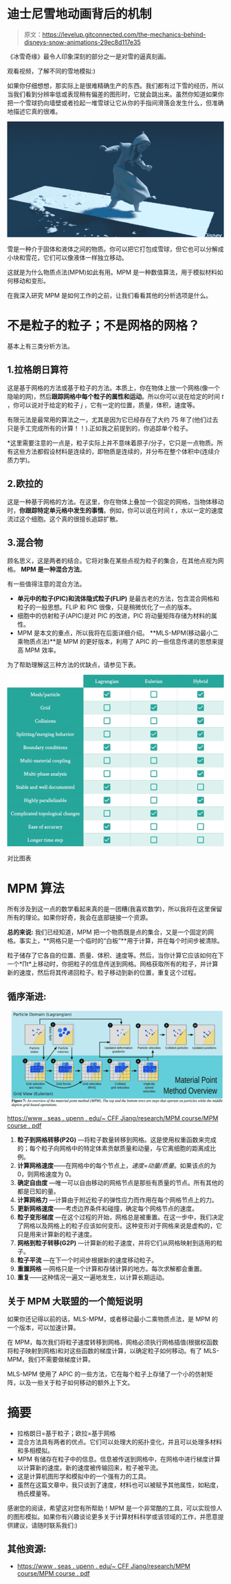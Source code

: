 # 迪士尼雪地动画背后的机制

> 原文：<https://levelup.gitconnected.com/the-mechanics-behind-disneys-snow-animations-29ec8d117e35>

《冰雪奇缘》最令人印象深刻的部分之一是对雪的逼真刻画。

观看视频，了解不同的雪地模拟:)

如果你仔细想想，那实际上是很难精确生产的东西。我们都有过下雪的经历，所以当我们看到分辨率低或表现稍有偏差的图形时，它就会跳出来。虽然你知道如果你把一个雪球扔向墙壁或者捡起一堆雪球让它从你的手指间滑落会发生什么，但准确地描述它真的很难。

![](img/b718b1de2cefeaf9988f12cda5146aed.png)

雪是一种介于固体和液体之间的物质。你可以把它打包成雪球，但它也可以分解成小块和雪花，它们可以像液体一样独立移动。

这就是为什么物质点法(MPM)如此有用。MPM 是一种数值算法，用于模拟材料如何移动和变形。

在我深入研究 MPM 是如何工作的之前，让我们看看其他的分析选项是什么。

# 不是粒子的粒子；不是网格的网格？

基本上有三类分析方法。

## 1.拉格朗日算符

这是基于网格的方法或基于粒子的方法。本质上，你在物体上放一个网格(像一个隐喻的网)，然后**跟踪网格中每个粒子的属性和运动**。所以你可以说在给定的时间 *t* ，你可以说对于给定的粒子 *j* ，它有一定的位置，质量，体积，速度等。

有限元法是最常用的算法之一，尤其是因为它已经存在了大约 75 年了(他们过去只是手工完成所有的计算！！).正如我之前提到的，你追踪单个粒子。

*这里需要注意的一点是，粒子实际上并不意味着原子/分子，它只是一点物质。所有这些方法都假设材料是连续的，即物质是连续的，并分布在整个体积中(连续介质力学)。

## 2.欧拉的

这是一种基于网格的方法。在这里，你在物体上叠加一个固定的网格，当物体移动时，**你跟踪特定单元格中发生的事情**。例如，你可以说在时间 *t* ，水以一定的速度流过这个细胞。这个真的很擅长追踪扩散。

## 3.混合物

顾名思义，这是两者的结合。它将对象在某些点视为粒子的集合，在其他点视为网格。 **MPM 是一种混合方法**。

有一些值得注意的混合方法。

*   **单元中的粒子(PIC)和流体隐式粒子(FLIP)** 是最古老的方法，包含混合网格和粒子的一般思想。FLIP 和 PIC 很像，只是稍微优化了一点的版本。
*   细胞中的仿射粒子(APIC)是对 PIC 的改进，PIC 将动量矩阵存储为材料的属性。
*   MPM 是本文的重点，所以我将在后面详细介绍。 **MLS-MPM(移动最小二乘物质点法)**是 MPM 的更好版本，利用了 APIC 的一些信息传递的思想来提高 MPM 效率。

为了帮助理解这三种方法的优缺点，请参见下表。

![](img/5338c6c5d742341312b94dcaf44e2a45.png)

对比图表

# MPM 算法

所有涉及到这一点的数学看起来真的是一团糟(我喜欢数学)，所以我将在这里保留所有的理论。如果你好奇，我会在底部链接一个资源。

**总的来说:** 我们已经知道，MPM 把一个物质既是点的集合，又是一个固定的网格。事实上，**网格只是一个临时的“白板”**用于计算，并在每个时间步被清除。

粒子储存了它各自的位置、质量、体积、速度等。然后，当你计算它应该如何在下一个*∏t*上移动时，你把粒子的信息传送到网格。网格获取所有的粒子，并计算新的速度，然后将其传递回粒子。粒子移动到新的位置，重复这个过程。

## 循序渐进:

![](img/bf9a36b26217104ba8ccd82e23497c07.png)

[https://www . seas . upenn . edu/~ CFF Jiang/research/MPM course/MPM course . pdf](https://www.seas.upenn.edu/~cffjiang/research/mpmcourse/mpmcourse.pdf)

1.  **粒子到网格转移(P2G)** —将粒子数量转移到网格。这是使用权重函数来完成的；每个粒子向网格中的特定体素贡献质量和动量，与它离细胞的距离成比例。
2.  **计算网格速度**——在网格中的每个节点上，*速度=动量/质量*。如果该点的为 0，则网格速度为 0。
3.  **确定自由度** —唯一可以自由移动的网格节点是那些有质量的节点。所有其他的都是已知的量。
4.  **计算网格力** —计算由于附近粒子的弹性应力而作用在每个网格节点上的力。
5.  **更新网格速度**——考虑边界条件和碰撞，确定每个网格节点的速度。
6.  **粒子变形梯度** —在这个过程的开始，网格总是被重置。在这一步中，我们决定了网格以及网格上的粒子应该如何变形。这种变形对于网格来说是虚构的，它只是用来计算新的粒子速度。
7.  **网格到粒子转移(G2P)** —计算新的粒子速度，并将它们从网格映射到适用的粒子。
8.  **粒子平流** —在下一个时间步根据新的速度移动粒子。
9.  **重置网格** —网格只是一个计算和存储计算的地方。每次求解都会重置。
10.  **重复**——这种情况一遍又一遍地发生，以计算长期运动。

## 关于 MPM 大联盟的一个简短说明

如果你还记得以前的话，MLS-MPM，或者移动最小二乘物质点法，是 MPM 的一个版本，可以加速计算。

在 MPM，每次我们将粒子速度转移到网格，网格必须执行网格插值(根据权函数将粒子映射到网格)和对这些函数的梯度计算，以确定粒子如何移动。有了 MLS-MPM，我们不需要做梯度计算。

MLS-MPM 使用了 APIC 的一些方法，它在每个粒子上存储了一个小的仿射矩阵，以及一些关于粒子如何移动的额外上下文。

# 摘要

*   拉格朗日=基于粒子；欧拉=基于网格
*   混合方法具有两者的优点。它们可以处理大的拓扑变化，并且可以处理多材料和多相模拟。
*   MPM 有储存在粒子中的信息。信息被传送到网格中，在网格中进行梯度计算以计算新的速度。新的速度被传输回来，粒子被平流。
*   这是计算机图形学和模拟中的一个强有力的工具。
*   虽然在这篇文章中，我只谈到了速度，材料也可以被赋予其他属性，如粘度，杨氏模量等。

感谢您的阅读，希望这对您有所帮助！MPM 是一个非常酷的工具，可以实现惊人的图形模拟。如果你有兴趣谈论更多关于计算材料科学或该领域的工作，并愿意提供建议，请随时联系我们:)

## 其他资源:

*   [https://www . seas . upenn . edu/~ CFF Jiang/research/MPM course/MPM course . pdf](https://www.seas.upenn.edu/~cffjiang/research/mpmcourse/mpmcourse.pdf)
